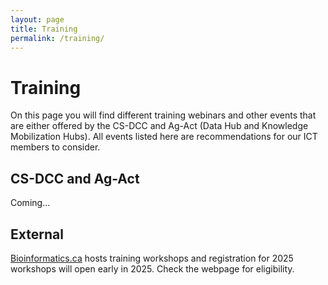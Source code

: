 ```yaml
---
layout: page
title: Training
permalink: /training/
---
```


# Training
On this page you will find different training webinars and other events that are either offered by the CS-DCC and Ag-Act (Data Hub and Knowledge Mobilization Hubs). All events listed here are recommendations for our ICT members to consider.

## CS-DCC and Ag-Act
Coming...


## External
[Bioinformatics.ca](https://bioinformatics.ca/workshops/current-workshops/) hosts training workshops and registration for 2025 workshops will open early in 2025. Check the webpage for eligibility.
